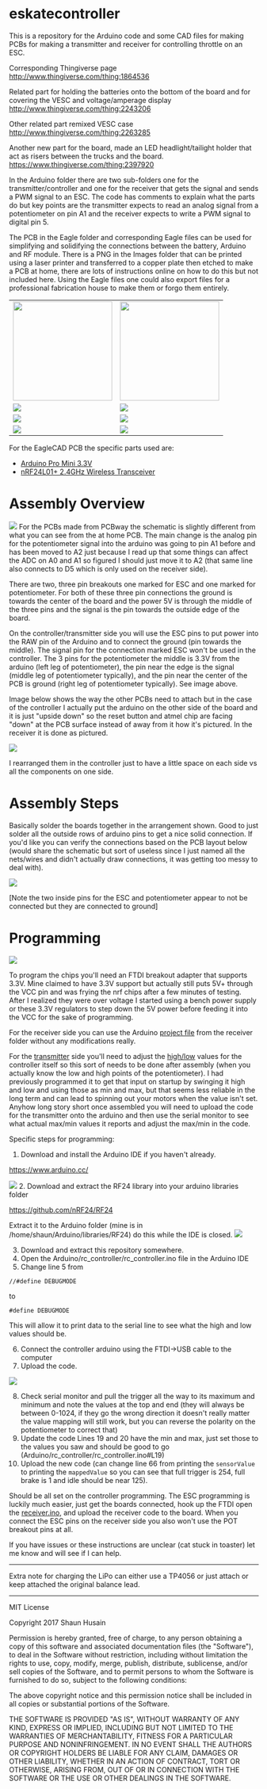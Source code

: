 # eskatecontroller

This is a repository for the Arduino code and some CAD files for making PCBs for making a transmitter and receiver
for controlling throttle on an ESC.

Corresponding Thingiverse page http://www.thingiverse.com/thing:1864536

Related part for holding the batteries onto the bottom of the board and for covering the VESC and voltage/amperage display http://www.thingiverse.com/thing:2243206

Other related part remixed VESC case
http://www.thingiverse.com/thing:2263285

Another new part for the board, made an LED headlight/tailight holder that act as risers between the trucks and the board.
https://www.thingiverse.com/thing:2397920

In the Arduino folder there are two sub-folders one for the transmitter/controller and one for the receiver that gets the signal
and sends a PWM signal to an ESC.  The code has comments to explain what the parts do but key points are the transmitter expects
to read an analog signal from a potentiometer on pin A1 and the receiver expects to write a PWM signal to digital pin 5.

The PCB in the Eagle folder and corresponding Eagle files can be used for simplifying and solidifying the connections between
the battery, Arduino and RF module.  There is a PNG in the Images folder that can be printed using a laser printer and transferred
to a copper plate then etched to make a PCB at home, there are lots of instructions online on how to do this but not included
here.  Using the Eagle files one could also export files for a professional fabrication house to make them or forgo them
entirely.

<table>
<tr>
<td style="text-align:center">
<img src="Images/pcb.png" width="200px"/>
</td>
<td style="text-align:center">
<img src="Images/pcbcolor.png" width="200px"/>
</td>
</tr>
<tr>
<td>
<img src="Images/IMG_20170416_163019.jpg"/>
</td>
<td>
<img src="Images/IMG_20170416_162953.jpg"/>
</td>
</tr>
<tr>
<td>
<img src="Images/IMG_20170420_181015.jpg"/>
</td>
<td>
<img src="Images/IMG_20170420_203645.jpg"/>
</td>
</tr>
<tr>
<td>
<img src="Images/IMG_20170420_202947.jpg"/>
</td>
<td>
<img src="Images/IMG_20170420_203124.jpg"/>
</td>
</tr>
</table>

For the EagleCAD PCB the specific parts used are:

  - [Arduino Pro Mini 3.3V](https://www.amazon.com/Diymall-Atmega328-Atmega328p-Arduino-Esp8266/dp/B00NWF2DAU/)
  - [nRF24L01+ 2.4GHz Wireless Transceiver](https://www.amazon.com/gp/product/B00E594ZX0/)


# Assembly Overview
<img src="Images/IMG_20170711_200209.jpg"/>
For the PCBs made from PCBway the schematic is slightly different from what you can see from the at home PCB.  The main change is the analog pin for the potentiometer signal into the arduino was going to pin A1 before and has been moved to A2 just because I read up that some things can affect the ADC on A0 and A1 so figured I should just move it to A2 (that same line also connects to D5 which is only used on the receiver side).

There are two, three pin breakouts one marked for ESC and one marked for potentiometer.  For both of these three pin connections the ground is towards the center of the board and the power 5V is through the middle of the three pins and the signal is the pin towards the outside edge of the board.

On the controller/transmitter side you will use the ESC pins to put power into the RAW pin of the Arduino and to connect the ground (pin towards the middle).  The signal pin for the connection marked ESC won't be used in the controller.  The 3 pins for the potentiometer the middle is 3.3V from the arduino (left leg of potentiometer), the pin near the edge is the signal (middle leg of potentiometer typically), and the pin near the center of the PCB is ground (right leg of potentiometer typically). See image above.

Image below shows the way the other PCBs need to attach but in the case of the controller I actually put the arduino on the other side of the board and it is just "upside down" so the reset button and atmel chip are facing "down" at the PCB surface instead of away from it how it's pictured.  In the receiver it is done as pictured.

<img src="Images/IMG_20170711_200355.jpg"/>

I rearranged them in the controller just to have a little space on each side vs all the components on one side.

# Assembly Steps
Basically solder the boards together in the arrangement shown.  Good to just solder all the outside rows of arduino pins to get a nice solid connection.  If you'd like you can verify the connections based on the PCB layout below (would share the schematic but sort of useless since I just named all the nets/wires and didn't actually draw connections, it was getting too messy to deal with).

<img src="Images/pcbway.png"/>

[Note the two inside pins for the ESC and potentiometer appear to not be connected but they are connected to ground]



# Programming
<img src="Images/IMG_20170711_200600.jpg"/>

To program the chips you'll need an FTDI breakout adapter that supports 3.3V.  Mine claimed to have 3.3V support but actually still puts 5V+ through the VCC pin and was frying the nrf chips after a few minutes of testing.  After I realized they were over voltage I started using a bench power supply or these 3.3V regulators to step down the 5V power before feeding it into the VCC for the sake of programming.

For the receiver side you can use the Arduino [project file](Arduino/rc_receiver/rc_receiver.ino) from the receiver folder without any modifications really.

For the [transmitter](Arduino/rc_controller/rc_controller.ino) side you'll need to adjust the [high/low](Arduino/rc_controller/rc_controller.ino#L19) values for the controller itself so this sort of needs to be done after assembly (when you actually know the low and high points of the potentiometer).  I had previously programmed it to get that input on startup by swinging it high and low and using those as min and max, but that seems less reliable in the long term and can lead to spinning out your motors when the value isn't set.  Anyhow long story short once assembled you will need to upload the code for the transmitter onto the arduino and then use the serial monitor to see what actual max/min values it reports and adjust the max/min in the code.

Specific steps for programming:

1. Download and install the Arduino IDE if you haven't already.

  https://www.arduino.cc/

  <img src="Images/arduino.png"/>
2. Download and extract the RF24 library into your arduino libraries folder

  https://github.com/nRF24/RF24

  Extract it to the Arduino folder (mine is in /home/shaun/Arduino/libraries/RF24) do this while the IDE is closed.
  <img src="Images/rf24.png"/>

3.  Download and extract this repository somewhere.
4.  Open the Arduino/rc_controller/rc_controller.ino file in the Arduino IDE
5.  Change line 5 from

`//#define DEBUGMODE`

to

`#define DEBUGMODE`

This will allow it to print data to the serial line to see what the high and low values should be.

6.  Connect the controller arduino using the FTDI->USB cable to the computer
7.  Upload the code.

<img src="Images/arduinoupload.png"/>

8.  Check serial monitor and pull the trigger all the way to its maximum and minimum and note the values at the top and end (they will always be between 0-1024, if they go the wrong direction it doesn't really matter the value mapping will still work, but you can reverse the polarity on the potentiometer to correct that)
9.  Update the code  Lines 19 and 20 have the min and max, just set those to the values you saw and should be good to go (Arduino/rc_controller/rc_controller.ino#L19)
10. Upload the new code (can change line 66 from printing the `sensorValue` to printing the `mappedValue` so you can see that full trigger is 254, full brake is 1 and idle should be near 125).

Should be all set on the controller programming.  The ESC programming is luckily much easier, just get the boards connected, hook up the FTDI open the [receiver.ino](Arduino/rc_receiver/rc_receiver.ino), and upload the receiver code to the board.  When you connect the ESC pins on the receiver side you also won't use the POT breakout pins at all.

If you have issues or these instructions are unclear (cat stuck in toaster) let me know and will see if I can help.

---

Extra note for charging the LiPo can either use a TP4056 or just attach or keep attached the original balance lead.

---

MIT License

Copyright 2017 Shaun Husain

Permission is hereby granted, free of charge, to any person obtaining a copy of this software and associated documentation files (the "Software"), to deal in the Software without restriction, including without limitation the rights to use, copy, modify, merge, publish, distribute, sublicense, and/or sell copies of the Software, and to permit persons to whom the Software is furnished to do so, subject to the following conditions:

The above copyright notice and this permission notice shall be included in all copies or substantial portions of the Software.

THE SOFTWARE IS PROVIDED "AS IS", WITHOUT WARRANTY OF ANY KIND, EXPRESS OR IMPLIED, INCLUDING BUT NOT LIMITED TO THE WARRANTIES OF MERCHANTABILITY, FITNESS FOR A PARTICULAR PURPOSE AND NONINFRINGEMENT. IN NO EVENT SHALL THE AUTHORS OR COPYRIGHT HOLDERS BE LIABLE FOR ANY CLAIM, DAMAGES OR OTHER LIABILITY, WHETHER IN AN ACTION OF CONTRACT, TORT OR OTHERWISE, ARISING FROM, OUT OF OR IN CONNECTION WITH THE SOFTWARE OR THE USE OR OTHER DEALINGS IN THE SOFTWARE.

